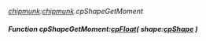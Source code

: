 _[chipmunk](../../modules/chipmunk/chipmunk-module.md):[chipmunk](../../modules/chipmunk/chipmunk-module.md).cpShapeGetMoment_
##### Function cpShapeGetMoment:[cpFloat](../../modules/chipmunk/chipmunk-cpfloat.md)( shape:[cpShape](../../modules/chipmunk/chipmunk-cpshape.md) )
